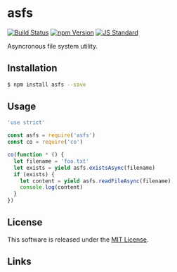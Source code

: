 asfs
==========

<!---
This file is generated by ape-tmpl. Do not update manually.
--->

<!-- Badge Start -->
<a name="badges"></a>

[![Build Status][bd_travis_shield_url]][bd_travis_url]
[![npm Version][bd_npm_shield_url]][bd_npm_url]
[![JS Standard][bd_standard_shield_url]][bd_standard_url]

[bd_repo_url]: https://github.com/a-labo/asfs
[bd_travis_url]: http://travis-ci.org/a-labo/asfs
[bd_travis_shield_url]: http://img.shields.io/travis/a-labo/asfs.svg?style=flat
[bd_travis_com_url]: http://travis-ci.com/a-labo/asfs
[bd_travis_com_shield_url]: https://api.travis-ci.com/a-labo/asfs.svg?token=
[bd_license_url]: https://github.com/a-labo/asfs/blob/master/LICENSE
[bd_codeclimate_url]: http://codeclimate.com/github/a-labo/asfs
[bd_codeclimate_shield_url]: http://img.shields.io/codeclimate/github/a-labo/asfs.svg?style=flat
[bd_codeclimate_coverage_shield_url]: http://img.shields.io/codeclimate/coverage/github/a-labo/asfs.svg?style=flat
[bd_gemnasium_url]: https://gemnasium.com/a-labo/asfs
[bd_gemnasium_shield_url]: https://gemnasium.com/a-labo/asfs.svg
[bd_npm_url]: http://www.npmjs.org/package/asfs
[bd_npm_shield_url]: http://img.shields.io/npm/v/asfs.svg?style=flat
[bd_standard_url]: http://standardjs.com/
[bd_standard_shield_url]: https://img.shields.io/badge/code%20style-standard-brightgreen.svg

<!-- Badge End -->


<!-- Description Start -->
<a name="description"></a>

Asyncronous file system utility.

<!-- Description End -->


<!-- Overview Start -->
<a name="overview"></a>



<!-- Overview End -->


<!-- Sections Start -->
<a name="sections"></a>

<!-- Section from "doc/guides/01.Installation.md.hbs" Start -->

<a name="section-doc-guides-01-installation-md"></a>

Installation
-----

```bash
$ npm install asfs --save
```


<!-- Section from "doc/guides/01.Installation.md.hbs" End -->

<!-- Section from "doc/guides/02.Usage.md.hbs" Start -->

<a name="section-doc-guides-02-usage-md"></a>

Usage
---------

```javascript
'use strict'

const asfs = require('asfs')
const co = require('co')

co(function * () {
  let filename = 'foo.txt'
  let exists = yield asfs.existsAsync(filename)
  if (exists) {
    let content = yield asfs.readFileAsync(filename)
    console.log(content)
  }
})

```


<!-- Section from "doc/guides/02.Usage.md.hbs" End -->


<!-- Sections Start -->


<!-- LICENSE Start -->
<a name="license"></a>

License
-------
This software is released under the [MIT License](https://github.com/a-labo/asfs/blob/master/LICENSE).

<!-- LICENSE End -->


<!-- Links Start -->
<a name="links"></a>

Links
------



<!-- Links End -->
